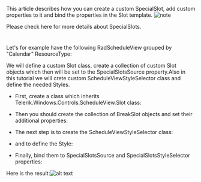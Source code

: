 

This article describes how you can create a custom SpecialSlot, add custom properties to it and bind the properties in the Slot template.
    ![note](note.jpg)
      

Please check here for more details about SpecialSlots.

# 

Let's for example have the following RadScheduleView grouped by "Calendar" ResourceType:

We will define a custom Slot class, create a collection of custom Slot objects which then will be set to the SpecialSlotsSource property.Also in this tutorial we will crete custom ScheduleViewStyleSelector class and define the needed Styles.

* First, create a class which inherits Telerik.Windows.Controls.ScheduleView.Slot class:

* Then you should create the collection of BreakSlot objects and set their additional properties:

* The next step is to create the ScheduleViewStyleSelector class:

* and to define the Style:

* Finally, bind them to SpecialSlotsSource and SpecialSlotsStyleSelector properties:

Here is the result:![alt text](images/radscheduleview_custom_slots.png)
  
